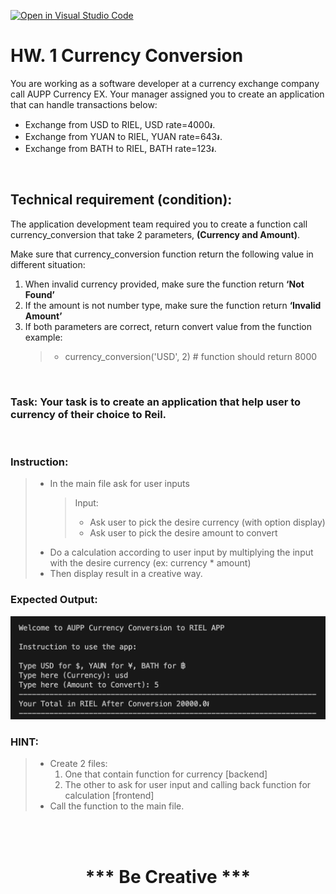 [![Open in Visual Studio Code](https://classroom.github.com/assets/open-in-vscode-718a45dd9cf7e7f842a935f5ebbe5719a5e09af4491e668f4dbf3b35d5cca122.svg)](https://classroom.github.com/online_ide?assignment_repo_id=11421186&assignment_repo_type=AssignmentRepo)
# HW. 1 Currency Conversion

You are working as a software developer at a currency exchange company call AUPP Currency EX.
Your manager assigned you to create an application that can handle transactions below:

- Exchange from USD to RIEL, USD rate=4000៛.
- Exchange from YUAN to RIEL, YUAN rate=643៛.
- Exchange from BATH to RIEL, BATH rate=123៛.

<br>

## Technical requirement (condition):

The application development team required you to create a function call currency_conversion that take 2 parameters, **(Currency and Amount)**.

Make sure that currency_conversion function return the following value in different situation:

1. When invalid currency provided, make sure the function return **‘Not Found’**
2. If the amount is not number type, make sure the function return **‘Invalid Amount’**
3. If both parameters are correct, return convert value from the function example:
   > - currency_conversion('USD', 2) # function should return 8000

<br>

### Task: Your task is to create an application that help user to currency of their choice to Reil.

<br>

### Instruction:

> - In the main file ask for user inputs
>   > Input:
>   >
>   > - Ask user to pick the desire currency (with option display)
>   > - Ask user to pick the desire amount to convert
> - Do a calculation according to user input by multiplying the input with the desire currency (ex: currency \* amount)
> - Then display result in a creative way.

### Expected Output:

![HW_1_Currency](HW_1_Currency.png)

### HINT:

> - Create 2 files:
>   1. One that contain function for currency [backend]
>   2. The other to ask for user input and calling back function for calculation [frontend]
> - Call the function to the main file.

<br><br>

<h1 style="text-align: center;">*** Be Creative ***</h1>
